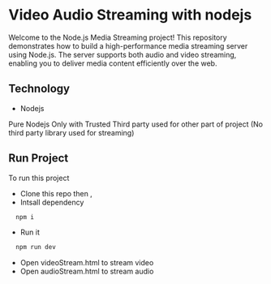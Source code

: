 
# Video Audio Streaming with nodejs

Welcome to the Node.js Media Streaming project! This repository demonstrates how to build a high-performance media streaming server using Node.js. The server supports both audio and video streaming, enabling you to deliver media content efficiently over the web.




## Technology

* Nodejs

Pure Nodejs Only with Trusted Third party used for other part of project (No third party library used for streaming)



## Run Project

To run this project

* Clone this repo then , 
* Intsall dependency
```bash
  npm i
```
* Run it 

```bash
  npm run dev
```

* Open videoStream.html to stream video
* Open audioStream.html to stream audio

